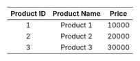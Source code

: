 | Product ID | Product Name | Price     |
|:------------:|:---------------:|:----------:|
| 1          | Product 1     | 10000    |  
| 2          | Product 2     | 20000    |    
| 3          | Product 3     | 30000    |

